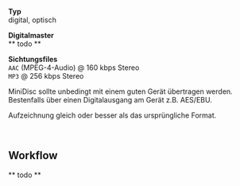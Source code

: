**Typ**  
digital, optisch

**Digitalmaster**  
** todo **

**Sichtungsfiles**  
`AAC` (MPEG-4-Audio) @ 160 kbps Stereo  
`MP3` @ 256 kbps Stereo

MiniDisc sollte unbedingt mit einem guten Gerät übertragen werden. Bestenfalls über einen Digitalausgang am Gerät z.B. AES/EBU.  

Aufzeichnung gleich oder besser als das ursprüngliche Format.

&nbsp; 

## Workflow

** todo **